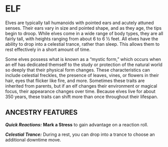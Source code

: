 # ELF

Elves are typically tall humanoids with pointed ears and acutely attuned senses. Their ears vary in size and pointed shape, and as they age, the tips begin to droop. While elves come in a wide range of body types, they are all fairly tall, with heights ranging from about 6 to 6 ½ feet. All elves have the ability to drop into a celestial trance, rather than sleep. This allows them to rest effectively in a short amount of time.

Some elves possess what is known as a “mystic form,” which occurs when an elf has dedicated themself to the study or protection of the natural world so deeply that their physical form changes. These characteristics can include celestial freckles, the presence of leaves, vines, or flowers in their hair, eyes that flicker like fire, and more. Sometimes these traits are inherited from parents, but if an elf changes their environment or magical focus, their appearance changes over time. Because elves live for about 350 years, these traits can shift more than once throughout their lifespan.

## ANCESTRY FEATURES

***Quick Reactions:*** **Mark a Stress** to gain advantage on a reaction roll.

***Celestial Trance:*** During a rest, you can drop into a trance to choose an additional downtime move.
